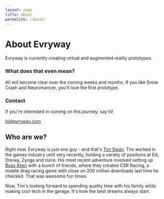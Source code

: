 ```yaml
---
layout: page
title: About
permalink: /about/
---
```


# About Evryway

Evryway is currently creating virtual and augmented reality prototypes.

### What does that even mean?

All will become clear over the coming weeks and months. If you like Snow Crash and Neuromancer, you'll love the first prototype.

### Contact

If you're interested in coming on this journey, say hi!

[hi@evryway.com](mailto:hi@evryway.com)


## Who are we?

Right now, Evryway is just one guy - and that's [Tim Swan](https://www.linkedin.com/in/tim-swan-14b1b). Tim worked in
the games industry until very recently, holding a variety of positions at EA, Disney, Zynga and more. His most recent
adventure involved setting up [Boss Alien](http://www.bossalien.com) with a bunch of friends, where they created
CSR Racing, a mobile drag racing game with close on 200 million downloads last time he checked. That was awesome fun times.


Now, Tim's looking forward to spending quality time with his family while making cool tech in the garage. It's how the best
dreams always start.




